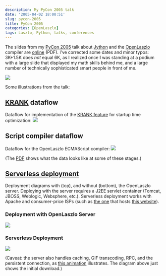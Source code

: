 ```yaml
---
description: My PyCon 2005 talk
date: '2005-04-02 18:00:51'
slug: pycon-2005
title: PyCon 2005
categories: [OpenLaszlo]
tags: Laszlo, Python, talks, conferences
---
```


The slides from my [PyCon 2005](http://www.python.org/pycon/2005/) talk about [Jython](http://www.jython.org/) and the [OpenLaszlo](http://openlaszlo.org) compiler are [online](https://osteele.com/talks/Laszlo%20PyCon%202005.pdf) (PDF).  I've corrected some dates and minor typos:  3K+1.5K does _not_ equal 6K, as I realized once I was standing at a podium with a large slide that displayed my math skills behind me, and a large number of technically sophisticated smart people in front of me.

![]({{image_url}}/2005/laszlo-implementation-languages.png)

Some illustrations from the talk:

## [KRANK](/2004/03/optimizing-for-broadband) dataflow

Dataflow for implementation of the [KRANK feature](/2004/03/optimizing-for-broadband) for startup time optimization:
![]({{image_url}}/2005/krank-dataflow.png)

## Script compiler dataflow

Dataflow for the OpenLaszlo ECMAScript compiler:
![]({{image_url}}/2005/script-dataflow.png)

(The [PDF](https://osteele.com/talks/Laszlo%20PyCon%202005.pdf) shows what the data looks like at some of these stages.)

## [Serverless deployment](http://www.davidtemkin.com/mtarchive/000009.html)

Deployment diagrams with (top), and without (bottom), the OpenLaszlo server.  Deploying with the server requires a J2EE servlet container (Tomcat, JBOSS, Weblogic, Websphere, etc.).  Serverless deployment works with Apache and consumer-price ISPs (such as [the one](http://dreamhost.com) that hosts [this website](https://osteele.com)).

### Deployment with OpenLaszlo Server

![]({{image_url}}/2005/serverful.png)

### Serverless Deployment

![]({{image_url}}/2005/serverless.png)

(Caveat: the server also handles caching, GIF transcoding, RPC, and the persistent connection, as [this animation](http://www.laszlosystems.com/products/platformoverview/lps_flow.php) illustrates.  The diagram above just shows the initial download.)
